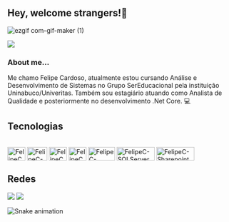 ## Hey, welcome strangers!👋 


  
![ezgif com-gif-maker (1)](https://user-images.githubusercontent.com/87394511/166125047-986e3215-4c2e-4f77-9023-c412d5f699be.gif)

![](https://komarev.com/ghpvc/?username=FelipeC44)


### About me...
Me chamo Felipe Cardoso, atualmente estou cursando Análise e Desenvolvimento de Sistemas no Grupo SerEducacional pela instituição Uninabuco/Univeritas. Também sou estagiário atuando como Analista de Qualidade e posteriormente no desenvolvimento .Net Core. 💻


## Tecnologias

</div>
<div style="display: inline_block"><br>
  <img align="center" alt="FelipeC-Java" height="30" width="40" src="https://img.shields.io/badge/Java-ED8B00?style=for-the-badge&logo=java&logoColor=white.svg">
  
  <img align="center" alt="FelipeC-Spring" height="30" width="45" src="https://img.shields.io/badge/spring-%236DB33F.svg?style=for-the-badge&logo=spring&logoColor=white.svg">
  
  <img align="center" alt="FelipeC-C#" height="30" width="40" src="https://img.shields.io/badge/c%23-%23239120.svg?style=for-the-badge&logo=c-sharp&logoColor=white.svg">
  
  <img align="center" alt="FelipeC-.Net" height="30" width="40" src="https://img.shields.io/badge/.NET-5C2D91?style=for-the-badge&logo=.net&logoColor=white.svg">  
  
  <img align="center" alt="FelipeC-Postman" height="30" width="60" src="https://img.shields.io/badge/Postman-FF6C37?style=for-the-badge&logo=postman&logoColor=white">
  
  <img align="center" alt="FelipeC-SQLServer" height="30" width="85" src="https://img.shields.io/badge/Microsoft%20SQL%20Sever-CC2927?style=for-the-badge&logo=microsoft%20sql%20server&logoColor=white.svg">
  
  <img align="center" alt="FelipeC-Sharepoint" height="30" width="85" src="https://img.shields.io/badge/Microsoft_SharePoint-0078D4?style=for-the-badge&logo=microsoft-sharepoint&logoColor=white.svg"> 


  
  
</div>


## Redes

<div> 
  
  <a href="https://www.linkedin.com/in/felipe-amaral-cardoso" target="_blank"><img src="https://img.shields.io/badge/-LinkedIn-%230077B5?style=for-the-badge&logo=linkedin&logoColor=white" target="_blank"></a> 
 <a href="https://discord.gg/wBhGRvuj" target="_blank"><img src="https://img.shields.io/badge/Discord-7289DA?style=for-the-badge&logo=discord&logoColor=white" target="_blank"></a> 
 
  
 
 ![Snake animation](https://github.com/FelipeC44/FelipeC44/blob/output/github-contribution-grid-snake.svg)
 
  
</div>
